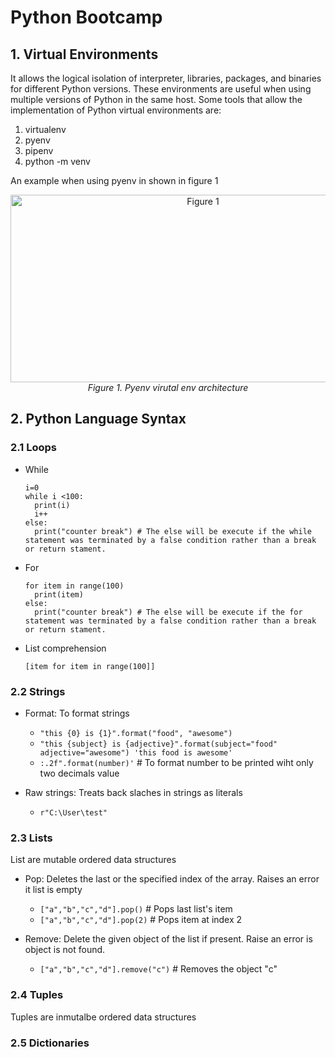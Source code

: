 # Python Bootcamp

## 1. Virtual Environments

It allows the logical isolation of interpreter, libraries, packages, and binaries for different Python versions. These environments are useful when using multiple versions of Python in the same host. Some tools that allow the implementation of Python virtual environments are:

1. virtualenv
3. pyenv
4. pipenv
5. python -m venv

An example when using pyenv in shown in figure 1

<p align="center">
  <img src="https://github.com/userforpyhon47/epam_intro_cloud_devops/assets/134888524/92881d26-fadc-4e25-a47e-797444a9471f"
         alt="Figure 1" width="600" height="300"/>
  <br/>
  <em>Figure 1. Pyenv virutal env architecture</em>
</p>

## 2. Python Language Syntax
### 2.1 Loops
- While
  ``` 
  i=0
  while i <100:
    print(i)
    i++
  else:
    print("counter break") # The else will be execute if the while statement was terminated by a false condition rather than a break or return stament.
  ```
- For
  ``` 
  for item in range(100)
    print(item)
  else:
    print("counter break") # The else will be execute if the for statement was terminated by a false condition rather than a break or return stament.
  ```
- List comprehension
  ``` 
  [item for item in range(100]]
  ```

### 2.2 Strings

- Format: To format strings

  - `"this {0} is {1}".format("food", "awesome")`
  - `"this {subject} is {adjective}".format(subject="food" adjective="awesome") 'this food is awesome'`
  - `:.2f".format(number)'` # To format number to be printed wiht only two decimals value

- Raw strings: Treats back slaches in strings as literals 
  - `r"C:\User\test"`

### 2.3 Lists

List are mutable ordered data structures

- Pop: Deletes the last or the specified index of the array. Raises an error it list is empty
  - `["a","b","c","d"].pop()` # Pops last list's item
  - `["a","b","c","d"].pop(2)` # Pops item at index 2

- Remove: Delete the given object of the list if present. Raise an error is object is not found.
   - `["a","b","c","d"].remove("c")` # Removes the object "c"

### 2.4 Tuples

Tuples are inmutalbe ordered data structures

### 2.5 Dictionaries
